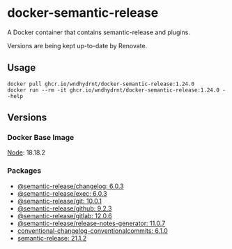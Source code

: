# docker-semantic-release

A Docker container that contains semantic-release and plugins.

Versions are being kept up-to-date by Renovate.

## Usage

```shell
docker pull ghcr.io/wndhydrnt/docker-semantic-release:1.24.0
docker run --rm -it ghcr.io/wndhydrnt/docker-semantic-release:1.24.0 --help
```

## Versions

### Docker Base Image

[Node](https://hub.docker.com/_/node): 18.18.2

### Packages

- [@semantic-release/changelog: 6.0.3](https://www.npmjs.com/package/@semantic-release/changelog/v/6.0.3)
- [@semantic-release/exec: 6.0.3](https://www.npmjs.com/package/@semantic-release/exec/v/6.0.3)
- [@semantic-release/git: 10.0.1](https://www.npmjs.com/package/@semantic-release/git/v/10.0.1)
- [@semantic-release/github: 9.2.3](https://www.npmjs.com/package/@semantic-release/github/v/9.2.3)
- [@semantic-release/gitlab: 12.0.6](https://www.npmjs.com/package/@semantic-release/gitlab/v/12.0.6)
- [@semantic-release/release-notes-generator: 11.0.7](https://www.npmjs.com/package/@semantic-release/release-notes-generator/v/11.0.7)
- [conventional-changelog-conventionalcommits: 6.1.0](https://www.npmjs.com/package/conventional-changelog-conventionalcommits/v/6.1.0)
- [semantic-release: 21.1.2](https://www.npmjs.com/package/semantic-release/v/21.1.2)
